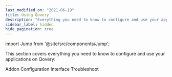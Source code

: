 ```yaml
---
last_modified_on: "2021-06-19"
title: Using Qovery
description: "Everything you need to know to configure and use your applications on Qovery"
sidebar_label: hidden
hide_pagination: true
---
```


import Jump from '@site/src/components/Jump';

This section covers everything you need to know to configure and use your applications on Qovery:

<Jump to="/docs/using-qovery/addon/">Addon</Jump>
<Jump to="/docs/using-qovery/configuration/">Configuration</Jump>
<Jump to="/docs/using-qovery/interface/">Interface</Jump>
<Jump to="/docs/using-qovery/troubleshoot/">Troubleshoot</Jump>



